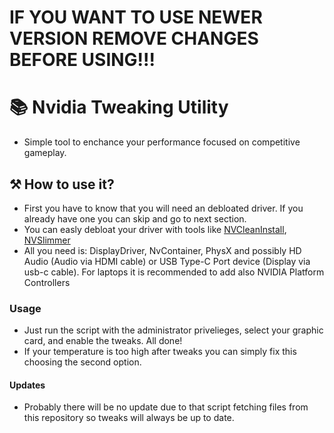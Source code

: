 # IF YOU WANT TO USE NEWER VERSION REMOVE CHANGES BEFORE USING!!!
# 📚 **Nvidia Tweaking Utility**
- Simple tool to enchance your performance focused on competitive gameplay.
## ⚒️ **How to use it?**
- First you have to know that you will need an debloated driver. If you already have one you can skip and go to next section.
- You can easly debloat your driver with tools like [NVCleanInstall](https://www.techpowerup.com/nvcleanstall/), [NVSlimmer](https://forums.guru3d.com/threads/nvslimmer-nvidia-driver-slimming-utility.423072/)
- All you need is: DisplayDriver, NvContainer, PhysX and possibly HD Audio (Audio via HDMI cable) or USB Type-C Port device (Display via usb-c cable). For laptops it is recommended to add also NVIDIA Platform Controllers
### **Usage**
- Just run the script with the administrator privelieges, select your graphic card, and enable the tweaks. All done!
- If your temperature is too high after tweaks you can simply fix this choosing the second option.
#### Updates
- Probably there will be no update due to that script fetching files from this repository so tweaks will always be up to date.

